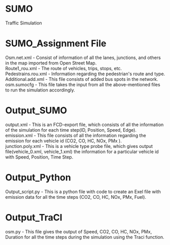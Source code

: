 # SUMO
Traffic Simulation

# SUMO_Assignment File

Osm.net.xml - Consist of information of all the lanes, junctions, and others in the map imported from Open Street Map.
<br /> Route1_rou.xml - The route of vehicles, trips, stops, etc.
<br /> Pedestrains.rou.xml - Information regarding the pedestrian's route and type.
<br /> Additional.add.xml - This file consists of added bus spots in the network.
<br /> osm.sumocfg - This file takes the input from all the above-mentioned files to run the simulation accordingly.

# Output_SUMO

output.xml - This is an FCD-export file, which consists of all the information of the simulation for each time step(ID, Position, Speed, Edge).
<br /> emission.xml - This file consists of all the information regarding the emission for each vehicle id (CO2, CO, HC, NOx, PMx ).
<br /> junction.poly.xml - This is a vehicle type probe file, which gives output file(vehicle_0.xml, vehicle_1.xml) the information for a particular vehicle id with Speed, Position, Time Step.

# Output_Python

Output_script.py - This is a python file with code to create an Exel file with emission data for all the time steps (CO2, CO, HC, NOx, PMx, Fuel).

# Output_TraCI

osm.py - This file gives the output of Speed, CO2, CO, HC, NOx, PMx, Duration for all the time steps during the simulation using the Traci function.
